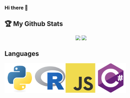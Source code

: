 ### Hi there 👋

## 🏆 My Github Stats

<div align="center">
<img src="https://github-readme-stats.vercel.app/api?username=mmhamdy&show_icons=true&theme=radical" width="410" />
<img src="https://github-readme-stats.vercel.app/api/top-langs/?username=mmhamdy&layout=compact&theme=radical&hide=html,css,scss,jupyter notebook,tex,smarty&langs_count=4" width="400" />
</div>

## Languages
<div style="display:flex; margin: auto auto;">
<img src="https://raw.githubusercontent.com/devicons/devicon/master/icons/python/python-original.svg" width="100" hieght="100" />
<img src="https://raw.githubusercontent.com/devicons/devicon/master/icons/r/r-original.svg" width="100" hieght="100" />
<img src="https://github.com/devicons/devicon/blob/master/icons/javascript/javascript-original.svg" width="100" hieght="100" />
<img src="https://raw.githubusercontent.com/devicons/devicon/master/icons/csharp/csharp-original.svg" width="100" hieght="100" />
</div>
<!--
**mmhamdy/mmhamdy** is a ✨ _special_ ✨ repository because its `README.md` (this file) appears on your GitHub profile.

Here are some ideas to get you started:

- 🔭 I’m currently working on ...
- 🌱 I’m currently learning ...
- 👯 I’m looking to collaborate on ...
- 🤔 I’m looking for help with ...
- 💬 Ask me about ...
- 📫 How to reach me: ...
- 😄 Pronouns: ...
- ⚡ Fun fact: ...
-->
